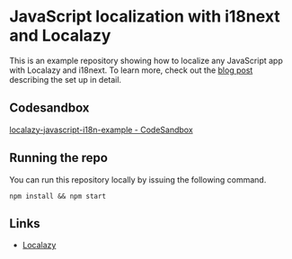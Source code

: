 # JavaScript localization with i18next and Localazy
This is an example repository showing how to localize any JavaScript app with Localazy and i18next. 
To learn more, check out the [blog post](https://localazy.com/javascript-app-localization-i18next-localazy) describing the set up in detail.

## Codesandbox
[localazy-javascript-i18n-example - CodeSandbox](https://codesandbox.io/s/localazy-javascript-i18n-example-imskh)

## Running the repo 
You can run this repository locally by issuing the following command.

```
npm install && npm start
```
## Links
* [Localazy](https://localazy.com/)
